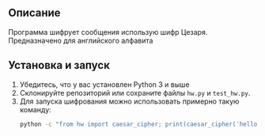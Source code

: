## Описание
Программа шифрует сообщения использую шифр Цезаря. Предназначено для английского алфавита 
## Установка и запуск
1. Убедитесь, что у вас установлен Python 3 и выше
2. Склонируйте репозиторий или сохраните файлы `hw.py` и `test_hw.py`.
3. Для запуска шифрования можно использовать примерно такую команду:
   ```bash
   python -c "from hw import caesar_cipher; print(caesar_cipher('hello', 3))"
